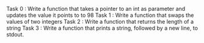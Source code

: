 Task 0 : Write a function that takes a pointer to an int as parameter and updates the value it points to to 98
Task 1 : Write a function that swaps the values of two integers
Task 2 : Write a function that returns the length of a string
Task 3 : Write a function that prints a string, followed by a new line, to stdout.
